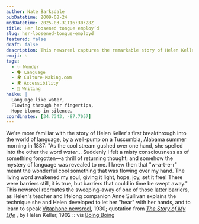 ```yaml
---
author: Nate Barksdale
pubDatetime: 2009-08-24
modDatetime: 2025-03-31T16:30:28Z
title: Her loosened tongue employ’d
slug: her-loosened-tongue-employd
featured: false
draft: false
description: This newsreel captures the remarkable story of Helen Keller's journey into the world of language, guided by her teacher Anne Sullivan.
emoji: 💧
tags:
  - ✨ Wonder
  - 🗣️ Language
  - 🌍 Culture-Making.com
  - 🌍 Accessibility
  - 📝 Writing
haiku: |
  Language like water,  
  Flowing through her fingertips,  
  Hope blooms in silence.
coordinates: [34.7343, -87.7057]
---
```


We're more familiar with the story of Helen Keller's first breakthrough into the world of language, by a well-pump on a Tuscumbia, Alabama summer morning in 1887: "As the cool stream gushed over one hand, she spelled into the other the word _water_... Suddenly I felt a misty consciousness as of something forgotten—a thrill of returning thought; and somehow the mystery of language was revealed to me. I knew then that "w-a-t-e-r" meant the wonderful cool something that was flowing over my hand. The living word awakened my soul, giving it light, hope, joy, set it free! There were barriers still, it is true, but barriers that could in time be swept away." This newsreel recreates the sweeping-away of one of those latter barriers, as Helen's teacher and lifelong companion Anne Sullivan explains the technique she and Helen developed to let her "hear" with her hands, and to learn to speak
[Vitaphone newsreel](http://www.youtube.com/watch?v=Gv1uLfF35Uw&eurl=http%3A%2F%2Fwww.boingboing.net%2F2009%2F08%2F19%2Fvideo-of-helen-kelle.html&feature=player_embedded), 1930; quotation from _[The Story of My Life](http://books.google.com/books?id=9_W7NdG2f3EC&pg=PA23&dq=%22awakened+my+soul,+gave+it+light,+hope,+joy%22&ei=xveSSru_KYLckASQvo2hBw#v=onepage&q=%22awakened%20my%20soul%2C%20gave%20it%20light%2C%20hope%2C%20joy%22&f=false)_ , by Helen Keller, 1902 :: vis [Boing Boing](https://www.google.com/search?q=%22Boing%20Boing%22%20boingboing.net)
